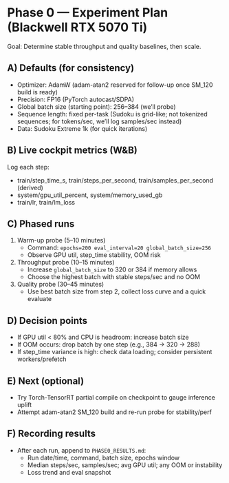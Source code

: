 # Phase 0 — Experiment Plan (Blackwell RTX 5070 Ti)

Goal: Determine stable throughput and quality baselines, then scale.

## A) Defaults (for consistency)
- Optimizer: AdamW (adam-atan2 reserved for follow-up once SM_120 build is ready)
- Precision: FP16 (PyTorch autocast/SDPA)
- Global batch size (starting point): 256–384 (we’ll probe)
- Sequence length: fixed per-task (Sudoku is grid-like; not tokenized sequences; for tokens/sec, we’ll log samples/sec instead)
- Data: Sudoku Extreme 1k (for quick iterations)

## B) Live cockpit metrics (W&B)
Log each step:
- train/step_time_s, train/steps_per_second, train/samples_per_second (derived)
- system/gpu_util_percent, system/memory_used_gb
- train/lr, train/lm_loss

## C) Phased runs
1) Warm-up probe (5–10 minutes)
   - Command: `epochs=200 eval_interval=20 global_batch_size=256`
   - Observe GPU util, step_time stability, OOM risk
2) Throughput probe (10–15 minutes)
   - Increase `global_batch_size` to 320 or 384 if memory allows
   - Choose the highest batch with stable steps/sec and no OOM
3) Quality probe (30–45 minutes)
   - Use best batch size from step 2, collect loss curve and a quick evaluate

## D) Decision points
- If GPU util < 80% and CPU is headroom: increase batch size
- If OOM occurs: drop batch by one step (e.g., 384 -> 320 -> 288)
- If step_time variance is high: check data loading; consider persistent workers/prefetch

## E) Next (optional)
- Try Torch-TensorRT partial compile on checkpoint to gauge inference uplift
- Attempt adam-atan2 SM_120 build and re-run probe for stability/perf

## F) Recording results
- After each run, append to `PHASE0_RESULTS.md`:
  - Run date/time, command, batch size, epochs window
  - Median steps/sec, samples/sec; avg GPU util; any OOM or instability
  - Loss trend and eval snapshot

